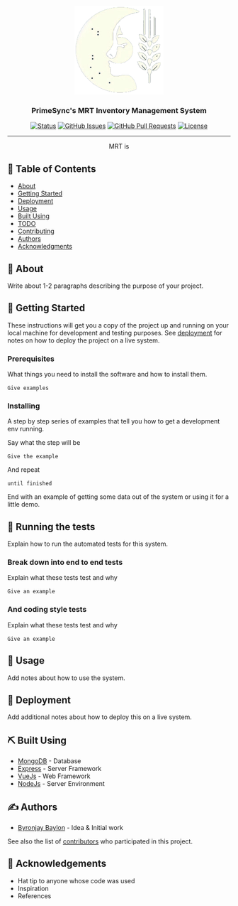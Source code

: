 <p align="center">
  <a href="" rel="noopener">
 <img width=200px height=200px src="assets\images\MRT_Logo.PNG" alt="Project logo"></a>
</p>

<h3 align="center">PrimeSync's MRT Inventory Management System</h3>

<div align="center">

[![Status](https://img.shields.io/badge/Status-Active-green)](https://github.com/ByronJayBaylon/PrimeSync_IMS.git)
[![GitHub Issues](https://img.shields.io/badge/Issues-20%20open-yellow)](https://github.com/kylelobo/The-Documentation-Compendium/issues)
[![GitHub Pull Requests](https://img.shields.io/badge/Pull%20Requests-1%20open-yellow)](https://github.com/kylelobo/The-Documentation-Compendium/pulls)
[![License](https://img.shields.io/badge/License-BSIT%2C%20PrimeSync%20Solutions-0D92F4)](license.txt)

</div>

---

<p align="center"> MRT is 
    <br> 
</p>

## 📝 Table of Contents

- [About](#about)
- [Getting Started](#getting_started)
- [Deployment](#deployment)
- [Usage](#usage)
- [Built Using](#built_using)
- [TODO](../TODO.md)
- [Contributing](../CONTRIBUTING.md)
- [Authors](#authors)
- [Acknowledgments](#acknowledgement)

## 🧐 About <a name = "about" id="about"></a>

Write about 1-2 paragraphs describing the purpose of your project.

## 🏁 Getting Started <a name = "getting_started" id="getting_started"></a>

These instructions will get you a copy of the project up and running on your local machine for development and testing purposes. See [deployment](#deployment) for notes on how to deploy the project on a live system.

### Prerequisites

What things you need to install the software and how to install them.

```
Give examples
```

### Installing

A step by step series of examples that tell you how to get a development env running.

Say what the step will be

```
Give the example
```

And repeat

```
until finished
```

End with an example of getting some data out of the system or using it for a little demo.

## 🔧 Running the tests <a name = "tests"></a>

Explain how to run the automated tests for this system.

### Break down into end to end tests

Explain what these tests test and why

```
Give an example
```

### And coding style tests

Explain what these tests test and why

```
Give an example
```

## 🎈 Usage <a name="usage" id="usage"></a>

Add notes about how to use the system.

## 🚀 Deployment <a name = "deployment" id="deployment"></a>

Add additional notes about how to deploy this on a live system.

## ⛏️ Built Using <a name = "built_using" id="built_using"></a>

- [MongoDB](https://www.mongodb.com/) - Database
- [Express](https://expressjs.com/) - Server Framework
- [VueJs](https://vuejs.org/) - Web Framework
- [NodeJs](https://nodejs.org/en/) - Server Environment

## ✍️ Authors <a name = "authors" id="authors"></a>

- [Byronjay Baylon](https://facebook.com/baylonbyronjay) - Idea & Initial work

See also the list of [contributors](https://github.com/kylelobo/The-Documentation-Compendium/contributors) who participated in this project.

## 🎉 Acknowledgements <a name = "acknowledgement" id="acknowledgement"></a>

- Hat tip to anyone whose code was used
- Inspiration
- References
